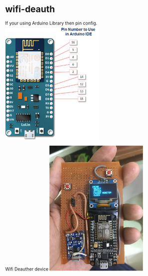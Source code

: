 # wifi-deauth

If your using Arduino Library then pin config.
<img src="image/Node_MCU_PIN.png" width="300">


Wifi Deauther device
<img src="image/Device.jpeg" width="300">
